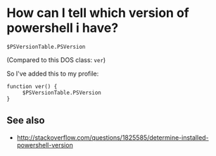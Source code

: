 # How can I tell which version of powershell i have?

    $PSVersionTable.PSVersion

(Compared to this DOS class: `ver`)

So I've added this to my profile:

    function ver() {
         $PSVersionTable.PSVersion
    }
    
## See also    

 * http://stackoverflow.com/questions/1825585/determine-installed-powershell-version
